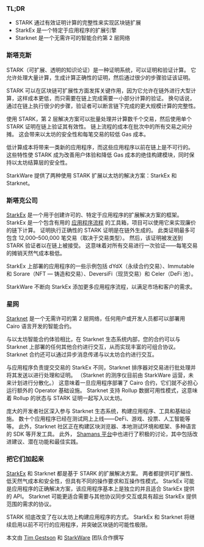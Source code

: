 ### TL;DR

* STARK 通过有效证明计算的完整性来实现区块链扩展
* StarkEx 是一个特定于应用程序的扩展引擎
* Starknet 是一个无需许可的智能合约第 2 层网络

### 斯塔克斯

STARK（可扩展、透明的知识论证）是一种证明系统，可以证明和验证计算。 它允许处理大量计算，生成计算正确性的证明，然后通过很少的步骤验证该证明。

STARK 可以在区块链可扩展性方面发挥关键作用，因为它允许在链外进行大型计算，这样成本更低，而只需要在链上完成需要一小部分计算的验证。 换句话说，通过在链上执行很少的步骤，验证者可以断言链下完成的更大规模计算的完整性。

使用 STARK，第 2 层解决方案可以批量处理并计算数千个交易，然后使用单个 STARK 证明在链上验证其有效性。 链上流程的成本在批次中的所有交易之间分摊。 这会带来以太坊的安全性和每笔交易的较低 Gas 成本。

低计算成本将带来一类新的应用程序，而这些应用程序以前在链上是不可行的。 这些特性使 STARK 成为改善用户体验和降低 Gas 成本的绝佳构建模块，同时保持以太坊结算层的安全性。

StarkWare 提供了两种使用 STARK 扩展以太坊的解决方案：StarkEx 和 Starknet。

### 斯塔克公司

[StarkEx](https://starkware.co/starkex/) 是一个用于创建许可的、特定于应用程序的扩展解决方案的框架。 StarkEx 是一个包含有用的 [应用程序流程](https://docs.starkware.co/starkex-v4/starkex-deep-dive/regular-flows) 的工具箱，项目可以使用它来实现廉价的链下计算。 证明执行正确性的 STARK 证明是在链外生成的。 此类证明最多可包含 12,000–500,000 笔交易（取决于交易类型）。 然后，该证明被发送到 STARK 验证者以在链上被接受。 这意味着对所有交易进行一次验证——每笔交易的摊销天然气成本极低。

StarkEx 上部署的应用程序的一些示例包括 dYdX（永续合约交易）、Immutable 和 Sorare（NFT — 铸造和交易）、DeversiFi（现货交易）和 Celer（DeFi 池）。

StarkWare 不断向 StarkEx 添加更多应用程序流程，以满足市场和客户的需求。

### 星网

[Starknet](https://starkware.co/starknet/) 是一个无需许可的第 2 层网络，任何用户或开发人员都可以部署用 Cairo 语言开发的智能合约。

与以太坊智能合约体验相比，在 Starknet 生态系统内部，您的合约可以与 Starknet 上部署的任何其他合约进行交互，从而实现丰富的可组合协议。 Starknet 合约还可以通过异步消息传递与以太坊合约进行交互。

与应用程序负责提交交易的 StarkEx 不同，Starknet 排序器对交易进行批处理并将其发送以进行处理和证明。 （Starknet 的测序仪目前由 StarkWare 运营，未来计划进行分散化。） 这意味着一旦应用程序部署了 Cairo 合约，它们就不必担心运行额外的 Operator 基础设施。 Starknet 支持 Rollup 数据可用性模式，这意味着 Rollup 的状态与 STARK 证明一起写入以太坊。

庞大的开发者社区深入参与 Starknet 生态系统，构建应用程序、工具和基础设施。 数十个应用程序已经在测试网上上线——DeFi、游戏、投票、人工智能等等。 此外，Starknet 社区正在构建区块浏览器、本地测试环境和框架、多种语言的 SDK 等开发工具。 此外， [Shamans 平台](https://community.starknet.io/)中也进行了积极的讨论，其中包括改进建议、潜在功能和最佳实践。

### 把它们加起来

[StarkEx](https://youtu.be/P-qoPVoneQA) 和 Starknet 都是基于 STARK 的扩展解决方案。 两者都提供可扩展性、低天然气成本和安全性，但具有不同的操作要求和互操作性模式。 StarkEx 可能是应用程序的正确解决方案，该应用程序基本上是独立的并且适合 StarkEx 提供的 API。 Starknet 可能更适合需要与其他协议同步交互或具有超出 StarkEx 提供范围的需求的协议。

STARK 彻底改变了在以太坊上构建应用程序的方式。 StarkEx 和 Starknet 将继续启用以前不可行的应用程序，并突破区块链的可能性极限。

本文由 [Tim Gestson](https://twitter.com/IcemanTim) 和 [StarkWare](https://starkware.co/) 团队合作撰写